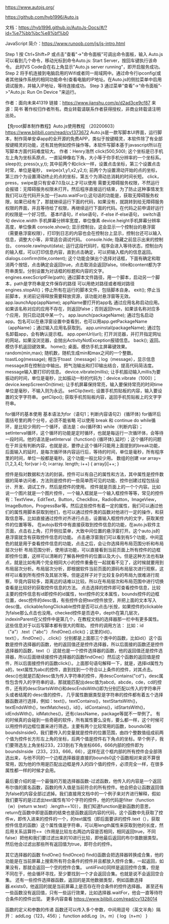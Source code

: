 https://www.autojs.org/

https://github.com/hyb1996/Auto.js

文档：https://hyb1996.github.io/AutoJs-Docs/#/?id=%e7%bb%bc%e8%bf%b0

JavaScript 简介：https://www.runoob.com/js/js-intro.html

Step 1
按 Ctrl+Shift+P 或点击"查看"->"命令面板"可调出命令面板，输入 Auto.js 可以看到几个命令，移动光标到命令Auto.js: Start Server，按回车键执行该命令。
此时VS Code会在右上角显示"Auto.js server running"，即开启服务成功。
Step 2
将手机连接到电脑启用的Wifi或者同一局域网中。通过命令行ipconfig(或者其他操作系统的相同功能命令)查看电脑的IP地址。在Auto.js的侧拉菜单中启用调试服务，并输入IP地址，等待连接成功。
Step 3
通过菜单“查看”->“命令面板”->"Auto.js: Run On Device "来运行。

作者：面向未来41319
链接：https://www.jianshu.com/p/d2ad3ce9cf87
来源：简书
著作权归作者所有。商业转载请联系作者获得授权，非商业转载请注明出处。

【免root脚本制作教程】Auto.js使用教程 （20200603）
https://www.bilibili.com/read/cv1373672
 Auto.js是一款写脚本UI界面，运行脚本，制作简单安卓app的全开源的免费APP，类似于按键精灵，本软件除了有全部按键精灵的功能，还有其他例如控件操作等。本软件写脚本基于javascript所以在写脚本方面代码难度较大。
作者：Henry浩然
click(500,500); 这个坐标是已手机左上角为坐标系原点，一直延伸像右下角，大小等于你手机分辨率的一个坐标系。
sleep(t);
press(x,y,t); 其中前两个和click一样，设置点击坐标，第三个设置点击时常，单位是毫秒，
swipe(x1,y1,x2,y2,t); 前两个为设置滑动开始的点的坐标，第三四个为设置滑动终止的点的坐标，第五个为滑动总消耗的时间长短。
click，press，swipe是只有安卓7.0及以上才可以使用
需要无障碍服务权限，不然运行会报错：无障碍服务权限未打开。然后程序直接运行结束，为了防止这种事情发生我们可以在代码开头加一行auto.waitFor();这句话的功能是，获取无障碍服务权限，如果已经有了，那就继续运行下面的代码，如果没有，就跳转到给无障碍服务权限的界面，并且等待给了权限，再继续运行下面的代码。在代码之前申请好运行的权限是一个好习惯。
基本if语句，if else语句，if-else if-else语句，
switch语句
device.width 手机屏幕分辨率宽度，单位像素
device.height手机屏幕分辨率高度，单位像素
console.show(); 显示控制台。这会显示一个控制台的悬浮窗（需要悬浮窗权限），打印到日志的内容也会在控制台上显示，控制台还可以输入信息，调整大小等，非常适合调试代码。
console.hide; 隐藏之前显示出来的控制台。
console.rawlnput(data); 运行这段代码时，程序会进入等待状态，控制台内的输入框，可以打印信息内容，直到点击确定，可以把输入框内的信息返回。
dialogs.confirm(title,content); 这个功能会弹出个选择对话框，下面有确定和取消两个按钮，点击确定会返回true，点击取消会返回false。title和content都为字符串类型。分别设置为对话框的标题和内容的文字。
engines.execScriptFile(path); 通过脚本文件路径，用一个脚本，启动另一个脚本，path是字符串是文件保存的路径 可以用绝对路径或者相对路径
engines.stopAll()；停止所有在运行的脚本文件，包括脚本自身。
exit(); 停止当前脚本，关闭前记得释放需要释放资源，该功能对悬浮窗等无效。
app.launchApp(appName); appName要打开的app名
通过应用名称启动应用。如果该名称对应的应用不存在，则返回false；否则返回true，如果该名称对应多个应用，则只启动其中某一个。
app.launch(packageName); 通过包名启动app。包名可以在悬浮窗设置中查看到，也可以用app.getPackageName（appName）；通过输入应用名获取到。
app.uninstal(packageName); 通过包名卸载app，会有确认提示框。
app.openUrl(url); 打开浏览器，并打开指定网址的网站，如果没浏览器，会抛出ActivityNotException报错信息。
back(); 返回。模仿手机返回键效果。
home(); 桌面。模仿手机主屏幕键效果。
random(min,max); 随机数，随机生成min和max之间的一个整数。
toastLog(message); 相当于toast（message）；log（message），显示信息message并在控制台中输出。把气泡输出和打印输出结合，提高代码简洁度。message输入要打印的信息。
device.vibrate(millis); 让手机振动输入millis为要振动的时间，单位是毫秒，比如振动一秒的代码为：device.vibrate（1000）；
device.keepScreenOn(time); 让手机屏幕保持常亮，输入要保持常亮的时间time单位是毫秒，不输入则为永远。
setClip(text); 设置手机剪贴板的内容，输入要设置的文字字符串。
getClipo(); 获取手机剪贴板内容，返回手机剪贴板上的文字字符串。

for循环的基本使用
基本语法为for（语句1；判断内容语句2）{循环体}
for循环后面括号里的两个分号，必须不能省略
可以使用 break 和 continue
do while循环，是比较少用的一个循环，语法是：do{循环体} while（判断内容）；
setInterval循环，这个循环的功能是定时循环，也就是每运行一次循环体，会等待一段时间。他的语法是setInterval（function() {循环体},延时）；这个循环的问题在于并没有判断内容，也就是说，要停止这个循环只能用上面提到的break功能，后面输入的延时，是每次循环体内容运行后，等待的时间，单位是毫秒，所有程序里的时间，单位一般都是毫秒。这个功能一般比较少用。
数组的创建
var array=[1,2,3,4];
for(var i-0; i<array. length; i++) {
array[i]++;
}

控件是指对数据和方法的封装。控件可以有自己的属性和方法，其中属性是控件数据的简单访问者，方法则是控件的一些简单而可见的功能、控件创建过程包括设计、开发、调试工作，然后是控件的使用。
控件就是页面上的一个个内容。比如说一个图片就是一个图片控件，一个输入框就是一个输入框控件等等，常见的控件有：TextView，EditText，Button，CheckBox，RadioButton，ImageView，ImageButton，ProgressBar等。然后这些控件有着一定的属性，我们可以通过他们的属性用脚本获取到他们，也可以通过控件类的函数对他进行一定的操作，和获取信息等。比如直接通过控件对齐进行点击，设置输入框控件内的文字，获取某控件的位置等等。
在autojs软件中有直接获取到控件信息的功能，在auto.js软件主页面，点击右上角，打开侧拉菜单，大致中间位置的悬浮窗打开。这个auto.js的悬浮窗就含有获取控件信息的功能。
点击悬浮窗我们可以看到有5个功能，中间蓝色的就是用于查看控件信息的功能，点击之后，会让你选择用布局范围分析和布局层次分析
布局范围分析，使用该功能，可以直接看到当前页面上所有控件的边框即控件位置，这样可以清晰的了解各种控件的位置以及大小。但是这种方法也有缺点，就是比如有两个完全相同大小的控件重叠在一起就看不见了，这时候就要用到布局层次分析。布局层次分析，即根据软件当前页面的源码布局层次进行观察，这样可以看到所有控件及其层次等。但是这样子对于比较复杂的布局九很难进行观察，毕竟内容较多，距离远的话难以比较。所以在布局层次和布局范围中进行切换查看是比较好的获取控件信息的方法。
点击选择的控件即可查看控件信息，比较主要的控件信息有id即控件的id属性，text控件的文本属性，bounds控件的边框位置，desc控件的desc值，有些控件会把text控件放空，并把上面的文本写入desc值。clickable/longClickable控件是否可以点击/长按，如果控件的clickable为false那么点击也没用。checked控件是否选中，depth在第几层次，indexinParent在父控件中是第几个，在教程文档的选择器那一栏中有更多属性。这些信息对于以后写脚本都有很大的帮助。
控件的调用方法：
比如：id（"a"）.text（"abc"）.findOne().click()；这里的id()，text(），.findOne(），.click(）分别都是上面那三个类中的函数，比如id(）这个函数是控件选择器的函数，他的返回值还是控件选择器，所以后面接的函数还是控件选择器的函数，text（）这就也是一个控件选择器的函数，他的返回值还是控件选择器，所以后面继续接控件选择器的函数findOne(）然后这个函数的返回值是控件，所以后面接控件的函数click(）。上面那句语句解释一下，就是，选择id属性为a的，text属性为abc的控件，直到找到一个符合以上条件的控件，对其点击。
desc()也就是匹配desc值为传入字符串的控件，用descContains("cd")，desc属性包含传入的字符串的话，那就能匹配出desc值为abcd，abcde，cde，cd的控件，还有的descStartsWith()和descEndsWith()即为分别匹配以传入的字符串开头或者结尾的·desc值的控件，
几乎属性数据类型是字符串的控件都有着五个选择器函数进行选择，例如：text()，textContains()，textStartsWith()，textEndsWith()，textMatches()，id()，idContains()，idStartsWith()，idEndsWith()，idMatches()，还有className，package等就不一举例了。
有的时候真的会碰到一些奇葩的软件，所有属性要么没有，要么都一样，这个时候可以用控件的边框位置来进行筛选，主要有两个比较常用的函数，bounds0和boundslnside0，我们要传入的变量就是控件的位置范围，由四个整数值组成前两个值为控件长方形左上角的坐标，后两个值是控件右下角点的坐标。举个例子，我们要筛选左上角坐标233，233到右下角坐标666，666内部的控件即为boundslnside（233，233，666，66），这样在这个框内部的所有控件会全部筛选出来，与他不同的一个边框选择器是直接的bounds0这个函数相对来说不算很常用，因为他的作用是匹配出边框是传入的四个值的控件，必须完全一样，在很多属性都一样的时候才会用。

最后要介绍的是一个最强的万能选择器函数-过滤函数，他传入的内容是一个返回布尔值的匿名函数，函数的传入值是当前符合的所有控件。他会把会让函数返回值为false的内容全部过滤掉。我们直接用文档中的一个例子来对齐进行解释，假如我们要写的是过滤出text属性有10个字符的控件，他的代码是filter（function（w）{return w.text）.length==10}），我们知道function是新函数的意思，return在函数中即是函数的结束也是函数返回内容的代码，这个函数中先获取了控件w，即传入进来的控件的一个，的text属性（即后面要讲的控件.text（），获取控件信息的函数）这个属性值是字符串，可以用length属性来获取到他的长度，然后用关系运算符==（作用是比较左右两边内容是否相同，相同返回true，不同false）把他和我们要过滤出来的10进行比较，即他最后返回的布尔值数据类型。然后他会过滤出那些所有返回值为true，即符合的控件。

其它选择器的函数
findOne()
findOnce()
find()函数会把选择器转换成合集，他的功能是在当前屏幕上搜索所有符合条件的控件并且都放入控件合集，一起返回，如果没有，那就会返回一个空的控件合集。
untilFind()同样是返回控件合集，但是不同在于，他会循环寻找，至少要找到一个才会返回合集。也就是说不会返回空合集。
还有一些控件选择器函数，返回的是其他数据类型，例如函数选择器.exists0，他返回的就是当前屏幕上是否存在符合条件的控件选择器。
甚至还有一些函数没有返回值，只有一些运行效果，比如选择器.waitFor，他会一直等待符合条件的控件出现。
更多内容查看 https://www.bilibili.com/read/cv1328014



函数的定义和参数的传递
函数还可以传入多个参数，中间用逗号（英文半角）隔开：
addLog（123，456）；
function addLog（n，m）{
log（n+m）
}

